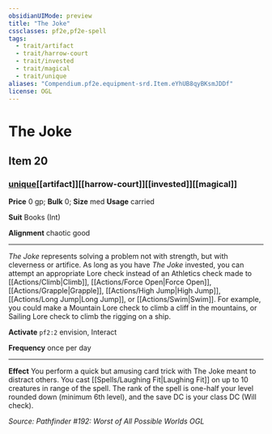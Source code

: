 ```yaml
---
obsidianUIMode: preview
title: "The Joke"
cssclasses: pf2e,pf2e-spell
tags:
  - trait/artifact
  - trait/harrow-court
  - trait/invested
  - trait/magical
  - trait/unique
aliases: "Compendium.pf2e.equipment-srd.Item.eYhUB8qyBKsmJDDf"
license: OGL
---
```

# The Joke
## Item 20
### [unique](unique "Unique Rarity Trait")[[artifact]][[harrow-court]][[invested]][[magical]]


**Price** 0 gp; 
**Bulk** 0; **Size** med
**Usage** carried

**Suit** Books (Int)

**Alignment** chaotic good

* * *

_The Joke_ represents solving a problem not with strength, but with cleverness or artifice. As long as you have _The Joke_ invested, you can attempt an appropriate Lore check instead of an Athletics check made to [[Actions/Climb|Climb]], [[Actions/Force Open|Force Open]], [[Actions/Grapple|Grapple]], [[Actions/High Jump|High Jump]], [[Actions/Long Jump|Long Jump]], or [[Actions/Swim|Swim]]. For example, you could make a Mountain Lore check to climb a cliff in the mountains, or Sailing Lore check to climb the rigging on a ship.

**Activate** `pf2:2` envision, Interact

**Frequency** once per day

* * *

**Effect** You perform a quick but amusing card trick with The Joke meant to distract others. You cast [[Spells/Laughing Fit|Laughing Fit]] on up to 10 creatures in range of the spell. The rank of the spell is one-half your level rounded down (minimum 6th level), and the save DC is your class DC (Will check).

*Source: Pathfinder #192: Worst of All Possible Worlds*
*OGL*